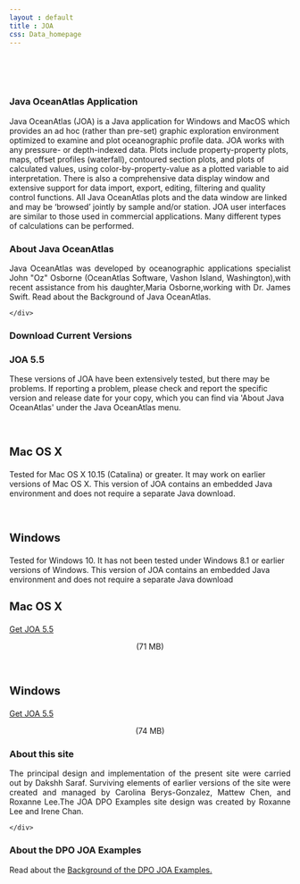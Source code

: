 ```yaml
---
layout : default
title : JOA
css: Data_homepage
---
```


<section id="call-to-action2">
<section id="call-to-action">
  <div class="container wow fadeIn">
    <br><br><br>
    <div class="row">
      <div class="col-lg-9 text-center text-lg-left" style="flex:0 0 100%;max-width:100%">
        <h3 class="cta-title">Java OceanAtlas Application</h3>
        <p class="cta-text">Java OceanAtlas (JOA) is a Java application for Windows and MacOS which provides an ad hoc (rather than pre-set) graphic exploration environment optimized to examine and plot oceanographic profile data. JOA works with any pressure- or depth-indexed data. Plots include property-property plots, maps, offset profiles (waterfall), contoured section plots, and plots of calculated values, using color-by-property-value as a plotted variable to aid interpretation. There is also a comprehensive data display window and extensive support for data import, export, editing, filtering and quality control functions. All Java OceanAtlas plots and the data window are linked and may be ‘browsed’ jointly by sample and/or station. JOA user interfaces are similar to those used in commercial applications. Many different types of calculations can be performed.</p>
      </div>
    </div>

  </div>
</section>
</section><!-- #call-to-action -->

<section id="call-to-action1">
<section id="call-to-action3">
  <div class="container wow fadeIn">
      <div class="col-lg-9 text-center text-lg-left"  style="flex:0 0 100%;max-width:100%">
        <h3 class="cta-title1">About Java OceanAtlas</h3>
        <p class="cta-text1" style="text-align:justify">Java OceanAtlas was developed by oceanographic applications specialist John "Oz" Osborne (OceanAtlas Software, Vashon Island, Washington),with recent assistance from his daughter,Maria Osborne,working with Dr. James Swift. Read about the Background of Java OceanAtlas.</p>
      </div>

    </div>
</section>
</section><!-- #call-to-action -->
<!--==========================
Call To Action Section
============================-->
<section id="call-to-action">
    <div class="container wow fadeIn">
      <div class="row">
        <div class="col-lg-9 text-center text-lg-left" style="flex:0 0 100%;max-width:100%">
          <h3 class="cta-title">Download Current Versions</h3>
          <h3 class="cta-title">JOA 5.5</h3>
          <p class="cta-text">These versions of JOA have been extensively tested, but there may be problems. If reporting a problem, please check and report the specific version and release date for your copy, which you can find via  'About Java OceanAtlas' under the Java OceanAtlas menu.</p>
          <br>
        </div>
          <div class="col-lg-9 text-center text-lg-left">
          <h3 class="cta-title" style="font-size:20px;">Mac OS X</h3>
          <p class="cta-text">Tested for Mac OS X 10.15 (Catalina) or greater. It may work on earlier versions of Mac OS X. This version of JOA contains an embedded Java environment and does not require a separate Java download.</p>
          <br>
          <h3 class="cta-title" style="font-size:20px;">Windows</h3>
          <p class="cta-text">Tested for Windows 10. It has not been tested under Windows 8.1 or earlier versions of Windows. This version of JOA contains an embedded Java environment and does not require a separate Java download</p>
        </div>
        <div class="col-lg-3 cta-btn-container text-center">
          <h3 class="cta-title" style="font-size:20px;">Mac OS X</h3>
          <a class="cta-btn align-middle" href="#">Get JOA 5.5</a>
          <p class="cta-text" style="text-align:center;">(71 MB)</p>
          <br>
            <h3 class="cta-title" style="font-size:20px;">Windows</h3>
          <a class="cta-btn align-middle" href="#">Get JOA 5.5</a>
          <p class="cta-text" style="text-align:center;">(74 MB)</p>
      </div>
    </div>
    </div>
  </section><!-- #call-to-action -->
<section id="call-to-action1">
<section id="call-to-action3">
  <div class="container wow fadeIn">
      <div class="col-lg-9 text-center text-lg-left"  style="flex:0 0 100%;max-width:100%">
        <h3 class="cta-title1">About this site</h3>
        <p class="cta-text1" style="text-align:justify">The principal design and implementation of the present site were carried out by Dakshh Saraf. Surviving elements of earlier versions of the site were created and managed by Carolina Berys-Gonzalez, Mattew Chen, and Roxanne Lee.The JOA DPO Examples site design was created by Roxanne Lee and Irene Chan.</p>
      </div>

    </div>

</section>
</section><!-- #call-to-action -->
<!--==========================
Call To Action Section
============================-->
<section id="call-to-action2">
<section id="call-to-action">
<div class="container wow fadeIn">
  <div class="row">
    <div class="col-lg-9 text-center text-lg-left" style="flex:0 0 100%;max-width:100%">
      <h3 class="cta-title">About the DPO JOA Examples</h3>
      <p class="cta-text">Read about the <a href="http://joa.ucsd.edu/dpo/dpo_joa_examples/background/index.html"><u>Background of the DPO JOA Examples.</u></a></p>
    </div>
  </div>

</div>
</section>
</section><!-- #call-to-action -->
